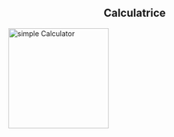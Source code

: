 <h2 style ="text-align:center">Calculatrice</h2>

<img scr="/assets/CalculatriceJS.png" alt="simple Calculator" width="200px" height="200px">